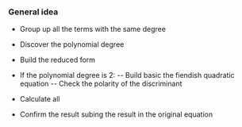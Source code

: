 ### General idea
- Group up all the terms with the same degree
- Discover the polynomial degree
- Build the reduced form
- If the polynomial degree is 2:
-- Build basic the fiendish quadratic equation
-- Check the polarity of the discriminant
- Calculate all

- Confirm the result subing the result in the original equation